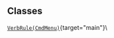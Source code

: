 ## Classes

[`VerbRule(CmdMenu)`](../object/VerbRule(CmdMenu).html#VerbRule(CmdMenu)){target="main"}\
